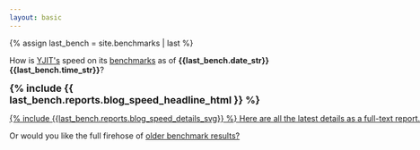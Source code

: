 ```yaml
---
layout: basic
---
```


{% assign last_bench = site.benchmarks | last %}

How is [YJIT's](https://github.com/Shopify/yjit) speed on its [benchmarks](https://github.com/Shopify/yjit-bench) as of <strong>{{last_bench.date_str}} {{last_bench.time_str}}</strong>?

<span style="font-weight: bold; font-size: 125%">{% include {{ last_bench.reports.blog_speed_headline_html }} %}</span>

<div style="width: 800px;">
<a href="{{ last_bench.url | relative_url }}">
{% include {{last_bench.reports.blog_speed_details_svg}} %}
Here are all the latest details as a full-text report.
</a>
</div>

Or would you like the full firehose of [older benchmark results?](history)
